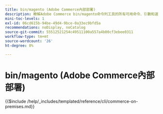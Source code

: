 ```yaml
---
title: bin/magento (Adobe Commerce內部部署)
description: 瞭解Adobe Commerce bin/magento命令列工具的所有可用命令、引數和選項。
mini-toc-levels: 1
exl-id: 06cd615b-94be-49d4-9bce-0a33ec9bfd5a
recommendations: noDisplay, noCatalog
source-git-commit: 55512521254c49511100a557a4b00cf3ebee0311
workflow-type: tm+mt
source-wordcount: '26'
ht-degree: 0%

---
```


# bin/magento (Adobe Commerce內部部署)

{{$include /help/_includes/templated/reference/cli/commerce-on-premises.md}}

<!-- Last updated from includes: 2025-04-04 22:27:22 -->
